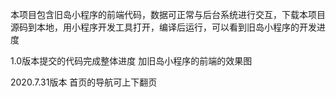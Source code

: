 本项目包含旧岛小程序的前端代码，数据可正常与后台系统进行交互，下载本项目源码到本地，用小程序开发工具打开，编译后运行，可以看到旧岛小程序的开发进度


1.0版本提交的代码完成整体进度
加旧岛小程序的前端的效果图

2020.7.31版本
首页的导航可上下翻页
